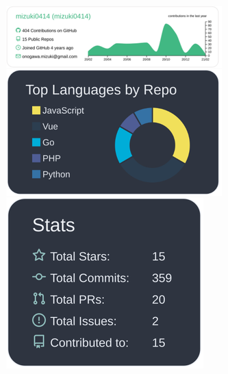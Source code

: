 [![](https://raw.githubusercontent.com/mizuki0414/mizuki0414/main/profile-summary-card-output/vue/0-profile-details.svg)](https://github.com/vn7n24fzkq/github-profile-summary-cards)
[![](https://raw.githubusercontent.com/mizuki0414/mizuki0414/main/profile-summary-card-output/nord_dark/1-repos-per-language.svg)](https://github.com/vn7n24fzkq/github-profile-summary-cards)[![](https://raw.githubusercontent.com/mizuki0414/mizuki0414/main/profile-summary-card-output/nord_dark/3-stats.svg)](https://github.com/vn7n24fzkq/github-profile-summary-cards)

<!--
**mizuki0414/mizuki0414** is a ✨ _special_ ✨ repository because its `README.md` (this file) appears on your GitHub profile.
Here are some ideas to get you started:

- 🔭 I’m currently working on ...
- 🌱 I’m currently learning ...
- 👯 I’m looking to collaborate on ...
- 🤔 I’m looking for help with ...
- 💬 Ask me about ...
- 📫 How to reach me: ...
- 😄 Pronouns: ...
- ⚡ Fun fact: ...
-->
